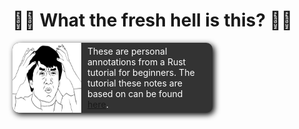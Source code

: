 # 🤷‍♂️ What the fresh hell is this? 🤷‍♂️
<div style="display: flex; justify-content:space-between; border: none; border-radius: 10px; box-shadow: 3px 3px 10px black; width: 320px; background-color: #333">
  
  <img alt="Jackie Chan meme" src="./jackie-chan-meme.jpg" width="110px" style="border-bottom-left-radius: 10px; border-top-left-radius: 10px;">
  <div style="padding: 5px 10px; color: white;">
    These are personal annotations from a Rust tutorial for beginners. 
    The tutorial these notes are based on can be found 
    <a href="https://www.youtube.com/watch?v=OX9HJsJUDxA&list=PLai5B987bZ9CoVR-QEIN9foz4QCJ0H2Y8&index=1">here</a>.
  </div>
</div> 